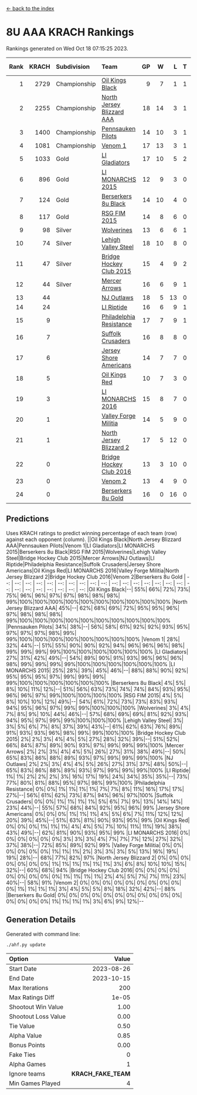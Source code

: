 [<- back to the index](readme.md)
# 8U AAA KRACH Rankings
Rankings generated on Wed Oct 18 07:15:25 2023.

Rank|KRACH|Subdivision|Team|GP|W|L|T|OTW|OTL|SoS|Exp Wins|Win Diff
---:|---:|:---|:---|---:|---:|---:|---:|---:|---:|---:|---:|---:
1|2729|Championship|[Oil Kings Black](https://gamesheetstats.com/seasons/3659/teams/140206/schedule)|9|7|1|1|1|0|669|8.3|-0.0
2|2255|Championship|[North Jersey Blizzard AAA](https://gamesheetstats.com/seasons/3659/teams/140205/schedule)|18|14|3|1|0|0|684|15.3|-0.0
3|1400|Championship|[Pennsauken Pilots](https://gamesheetstats.com/seasons/3659/teams/140208/schedule)|14|10|3|1|0|0|673|11.3|-0.0
4|1081|Championship|[Venom 1](https://gamesheetstats.com/seasons/3659/teams/140213/schedule)|17|13|3|1|1|1|587|14.3|-0.0
5|1033|Gold|[LI Gladiators](https://gamesheetstats.com/seasons/3659/teams/140201/schedule)|17|10|5|2|0|0|1054|11.8|-0.0
6|896|Gold|[LI MONARCHS 2015](https://gamesheetstats.com/seasons/3659/teams/140198/schedule)|12|9|3|0|0|0|578|9.8|-0.0
7|124|Gold|[Berserkers 8u Black](https://gamesheetstats.com/seasons/3659/teams/140192/schedule)|14|10|4|0|0|0|162|10.9|0.0
8|117|Gold|[RSG FIM 2015](https://gamesheetstats.com/seasons/3659/teams/140210/schedule)|14|8|6|0|0|1|493|8.8|-0.0
9|98|Silver|[Wolverines](https://gamesheetstats.com/seasons/3659/teams/140215/schedule)|13|6|6|1|0|0|398|7.3|-0.0
10|74|Silver|[Lehigh Valley Steel](https://gamesheetstats.com/seasons/3659/teams/140197/schedule)|18|10|8|0|1|0|465|10.8|-0.0
11|47|Silver|[Bridge Hockey Club 2015](https://gamesheetstats.com/seasons/3659/teams/140194/schedule)|15|4|9|2|0|2|640|5.9|0.0
12|44|Silver|[Mercer Arrows](https://gamesheetstats.com/seasons/3659/teams/140202/schedule)|16|6|9|1|1|0|438|7.4|0.0
13|44||[NJ Outlaws](https://gamesheetstats.com/seasons/3659/teams/140203/schedule)|18|5|13|0|1|1|620|5.8|-0.0
14|24||[LI Riptide](https://gamesheetstats.com/seasons/3659/teams/140200/schedule)|16|6|9|1|0|0|649|7.4|0.0
15|9||[Philadelphia Resistance](https://gamesheetstats.com/seasons/3659/teams/140209/schedule)|17|7|9|1|0|0|148|8.4|0.0
16|7||[Suffolk Crusaders](https://gamesheetstats.com/seasons/3659/teams/140211/schedule)|16|8|8|0|0|0|88|8.9|0.0
17|6||[Jersey Shore Americans](https://gamesheetstats.com/seasons/3659/teams/140196/schedule)|14|7|7|0|0|0|90|7.9|0.0
18|5||[Oil Kings Red](https://gamesheetstats.com/seasons/3659/teams/140207/schedule)|10|7|3|0|0|0|4|7.9|0.0
19|3||[LI MONARCHS 2016](https://gamesheetstats.com/seasons/3659/teams/140199/schedule)|15|8|7|0|1|0|21|8.9|0.0
20|1||[Valley Forge Militia](https://gamesheetstats.com/seasons/3659/teams/140212/schedule)|14|5|9|0|0|0|159|5.9|0.0
21|1||[North Jersey Blizzard 2](https://gamesheetstats.com/seasons/3659/teams/140204/schedule)|17|5|12|0|0|1|21|5.9|0.0
22|0||[Bridge Hockey Club 2016](https://gamesheetstats.com/seasons/3659/teams/140195/schedule)|13|3|10|0|0|0|10|3.9|0.0
23|0||[Venom 2](https://gamesheetstats.com/seasons/3659/teams/140214/schedule)|13|4|9|0|0|0|7|4.9|0.0
24|0||[Berserkers 8u Gold](https://gamesheetstats.com/seasons/3659/teams/140193/schedule)|16|0|16|0|0|0|3|0.9|0.0

## Predictions
Uses KRACH ratings to predict winning percentage of each team (row) against each opponent (column).
||Oil Kings Black|North Jersey Blizzard AAA|Pennsauken Pilots|Venom 1|LI Gladiators|LI MONARCHS 2015|Berserkers 8u Black|RSG FIM 2015|Wolverines|Lehigh Valley Steel|Bridge Hockey Club 2015|Mercer Arrows|NJ Outlaws|LI Riptide|Philadelphia Resistance|Suffolk Crusaders|Jersey Shore Americans|Oil Kings Red|LI MONARCHS 2016|Valley Forge Militia|North Jersey Blizzard 2|Bridge Hockey Club 2016|Venom 2|Berserkers 8u Gold
| --: | --: | --: | --: | --: | --: | --: | --: | --: | --: | --: | --: | --: | --: | --: | --: | --: | --: | --: | --: | --: | --: | --: | --: | --: 
|Oil Kings Black|--| 55%| 66%| 72%| 73%| 75%| 96%| 96%| 97%| 97%| 98%| 98%| 98%| 99%|100%|100%|100%|100%|100%|100%|100%|100%|100%|100%
|North Jersey Blizzard AAA| 45%|--| 62%| 68%| 69%| 72%| 95%| 95%| 96%| 97%| 98%| 98%| 98%| 99%|100%|100%|100%|100%|100%|100%|100%|100%|100%|100%
|Pennsauken Pilots| 34%| 38%|--| 56%| 58%| 61%| 92%| 92%| 93%| 95%| 97%| 97%| 97%| 98%| 99%| 99%|100%|100%|100%|100%|100%|100%|100%|100%
|Venom 1| 28%| 32%| 44%|--| 51%| 55%| 90%| 90%| 92%| 94%| 96%| 96%| 96%| 98%| 99%| 99%| 99%| 99%|100%|100%|100%|100%|100%|100%
|LI Gladiators| 27%| 31%| 42%| 49%|--| 54%| 89%| 90%| 91%| 93%| 96%| 96%| 96%| 98%| 99%| 99%| 99%| 99%|100%|100%|100%|100%|100%|100%
|LI MONARCHS 2015| 25%| 28%| 39%| 45%| 46%|--| 88%| 88%| 90%| 92%| 95%| 95%| 95%| 97%| 99%| 99%| 99%| 99%|100%|100%|100%|100%|100%|100%
|Berserkers 8u Black|  4%|  5%|  8%| 10%| 11%| 12%|--| 51%| 56%| 63%| 73%| 74%| 74%| 84%| 93%| 95%| 96%| 96%| 97%| 99%|100%|100%|100%|100%
|RSG FIM 2015|  4%|  5%|  8%| 10%| 10%| 12%| 49%|--| 54%| 61%| 72%| 73%| 73%| 83%| 93%| 94%| 95%| 96%| 97%| 99%| 99%|100%|100%|100%
|Wolverines|  3%|  4%|  7%|  8%|  9%| 10%| 44%| 46%|--| 57%| 68%| 69%| 69%| 81%| 92%| 93%| 94%| 95%| 97%| 99%| 99%|100%|100%|100%
|Lehigh Valley Steel|  3%|  3%|  5%|  6%|  7%|  8%| 37%| 39%| 43%|--| 61%| 62%| 63%| 76%| 89%| 91%| 93%| 93%| 96%| 98%| 99%| 99%|100%|100%
|Bridge Hockey Club 2015|  2%|  2%|  3%|  4%|  4%|  5%| 27%| 28%| 32%| 39%|--| 51%| 52%| 66%| 84%| 87%| 89%| 90%| 93%| 97%| 99%| 99%| 99%|100%
|Mercer Arrows|  2%|  2%|  3%|  4%|  4%|  5%| 26%| 27%| 31%| 38%| 49%|--| 50%| 65%| 83%| 86%| 88%| 89%| 93%| 97%| 99%| 99%| 99%|100%
|NJ Outlaws|  2%|  2%|  3%|  4%|  4%|  5%| 26%| 27%| 31%| 37%| 48%| 50%|--| 65%| 83%| 86%| 88%| 89%| 93%| 97%| 99%| 99%| 99%|100%
|LI Riptide|  1%|  1%|  2%|  2%|  2%|  3%| 16%| 17%| 19%| 24%| 34%| 35%| 35%|--| 73%| 77%| 80%| 81%| 88%| 95%| 97%| 98%| 99%|100%
|Philadelphia Resistance|  0%|  0%|  1%|  1%|  1%|  1%|  7%|  7%|  8%| 11%| 16%| 17%| 17%| 27%|--| 56%| 61%| 62%| 73%| 87%| 94%| 96%| 97%|100%
|Suffolk Crusaders|  0%|  0%|  1%|  1%|  1%|  1%|  5%|  6%|  7%|  9%| 13%| 14%| 14%| 23%| 44%|--| 55%| 57%| 68%| 84%| 92%| 95%| 96%| 99%
|Jersey Shore Americans|  0%|  0%|  0%|  1%|  1%|  1%|  4%|  5%|  6%|  7%| 11%| 12%| 12%| 20%| 39%| 45%|--| 51%| 63%| 81%| 90%| 93%| 95%| 99%
|Oil Kings Red|  0%|  0%|  0%|  1%|  1%|  1%|  4%|  4%|  5%|  7%| 10%| 11%| 11%| 19%| 38%| 43%| 49%|--| 62%| 81%| 90%| 93%| 95%| 99%
|LI MONARCHS 2016|  0%|  0%|  0%|  0%|  0%|  0%|  3%|  3%|  3%|  4%|  7%|  7%|  7%| 12%| 27%| 32%| 37%| 38%|--| 72%| 85%| 89%| 92%| 99%
|Valley Forge Militia|  0%|  0%|  0%|  0%|  0%|  0%|  1%|  1%|  1%|  2%|  3%|  3%|  3%|  5%| 13%| 16%| 19%| 19%| 28%|--| 68%| 77%| 82%| 97%
|North Jersey Blizzard 2|  0%|  0%|  0%|  0%|  0%|  0%|  0%|  1%|  1%|  1%|  1%|  1%|  1%|  3%|  6%|  8%| 10%| 10%| 15%| 32%|--| 60%| 68%| 94%
|Bridge Hockey Club 2016|  0%|  0%|  0%|  0%|  0%|  0%|  0%|  0%|  0%|  1%|  1%|  1%|  1%|  2%|  4%|  5%|  7%|  7%| 11%| 23%| 40%|--| 58%| 91%
|Venom 2|  0%|  0%|  0%|  0%|  0%|  0%|  0%|  0%|  0%|  0%|  1%|  1%|  1%|  1%|  3%|  4%|  5%|  5%|  8%| 18%| 32%| 42%|--| 88%
|Berserkers 8u Gold|  0%|  0%|  0%|  0%|  0%|  0%|  0%|  0%|  0%|  0%|  0%|  0%|  0%|  0%|  0%|  1%|  1%|  1%|  1%|  3%|  6%|  9%| 12%|--

## Generation Details

Generated with command line:
```
./ahf.py update
```

| Option | Value |
| :----- | ----: |
| Start Date | 2023-08-26 |
| End Date | 2023-10-15 |
| Max Iterations | 200 |
| Max Ratings Diff | 1e-05 |
| Shootout Win Value | 1.00 |
| Shootout Loss Value | 0.00 |
| Tie Value | 0.50 |
| Alpha Value | 0.85 |
| Bonus Points | 0.00 |
| Fake Ties | 0 |
| Alpha Games | 1 |
| Ignore teams | __KRACH_FAKE_TEAM__ |
| Min Games Played | 4 |

